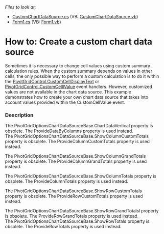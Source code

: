 <!-- default file list -->
*Files to look at*:

* [CustomChartDataSource.cs](./CS/CustomChartDataSourceWin/CustomChartDataSource.cs) (VB: [CustomChartDataSource.vb](./VB/CustomChartDataSourceWin/CustomChartDataSource.vb))
* [Form1.cs](./CS/CustomChartDataSourceWin/Form1.cs) (VB: [Form1.vb](./VB/CustomChartDataSourceWin/Form1.vb))
<!-- default file list end -->
# How to: Create a custom chart data source


<p>Sometimes it is necessary to change cell values using custom summary calculation rules. When the custom summary depends on values in other cells, the only possible way to perform a custom calculation is to do it within the <a href="http://documentation.devexpress.com/#WindowsForms/DevExpressXtraPivotGridPivotGridControl_CustomCellDisplayTexttopic">PivotGridControl.CustomCellDisplayText</a> or <a href="http://documentation.devexpress.com/#WindowsForms/DevExpressXtraPivotGridPivotGridControl_CustomCellValuetopic">PivotGridControl.CustomCelllValue</a> event handlers. However, customized values are not available in the chart data source. This example demonstrates how to create your own chart data source that takes into account values provided within the CustomCellValue event.</p>


<h3>Description</h3>

<p>The PivotGridOptionsChartDataSourceBase.ChartDataVertical property is obsolete. The ProvideDataByColumns property is used instead.<br />
The PivotGridOptionsChartDataSourceBase.ShowColumnCustomTotals property is obsolete. The ProvideColumnCustomTotals property is used instead.</p><p>The PivotGridOptionsChartDataSourceBase.ShowColumnGrandTotals property is obsolete. The ProvideColumnGrandTotals property is used instead.</p><p>The PivotGridOptionsChartDataSourceBase.ShowColumnTotals property is obsolete. The ProvideColumnTotals property is used instead.</p><p>The PivotGridOptionsChartDataSourceBase.ShowRowCustomTotals property is obsolete. The ProvideRowCustomTotals property is used instead.</p><p>The PivotGridOptionsChartDataSourceBase.ShowRowGrandTotalsl property is obsolete. The ProvideRowGrandTotals property is used instead.<br />
The PivotGridOptionsChartDataSourceBase.ShowRowTotals property is obsolete. The ProvideRowTotals property is used instead.</p><br />


<br/>


